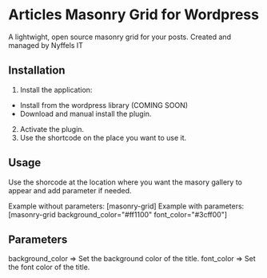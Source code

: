 # Articles Masonry Grid for Wordpress
A lightwight, open source masonry grid for your posts. Created and managed by Nyffels IT

## Installation 
1. Install the application: 
- Install from the wordpress library (COMING SOON)
- Download and manual install the plugin.
2. Activate the plugin.
3. Use the shortcode on the place you want to use it. 

## Usage 
Use the shorcode at the location where you want the masory gallery to appear and add parameter if needed. 

Example without parameters: [masonry-grid]
Example with parameters: [masonry-grid background_color="#ff1100" font_color="#3cff00"]

## Parameters
background_color => Set the background color of the title. 
font_color => Set the font color of the title. 
